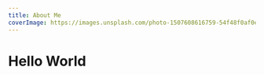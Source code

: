 ```yaml
---
title: About Me
coverImage: https://images.unsplash.com/photo-1507608616759-54f48f0af0ee?ixlib=rb-4.0.3&ixid=M3wxMjA3fDB8MHxzZWFyY2h8MTZ8fHJhbmRvbXxlbnwwfHwwfHx8MA%3D%3D&auto=format&fit=crop&w=500&q=60
---
```


# Hello World
